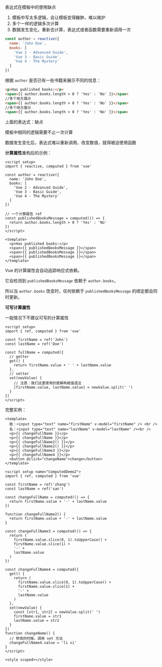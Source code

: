 表达式在模板中的使用缺点

1. 模板中写太多逻辑，会让模板变得臃肿，难以维护
2. 多个一样的逻辑多次计算
3. 数据发生变化，重新去计算，表达式或者函数需要重新调用一次



```js
const author = reactive({
  name: 'John Doe',
  books: [
    'Vue 2 - Advanced Guide',
    'Vue 3 - Basic Guide',
    'Vue 4 - The Mystery'
  ]
})
```



根据 `author` 是否已有一些书籍来展示不同的信息：

```html
<p>Has published books:</p>
<span>{{ author.books.length > 0 ? 'Yes' : 'No' }}</span>
//多个地方展示
<span>{{ author.books.length > 0 ? 'Yes' : 'No' }}</span>
//多个地方展示
<span>{{ author.books.length > 0 ? 'Yes' : 'No' }}</span>
```



上面的表达式：缺点

模板中相同的逻辑需要不止一次计算

数据发生变化后，表达式难以重新调用，改变数值，就得被迫使用函数





**计算属性**重构后的示例：

```vue
<script setup>
import { reactive, computed } from 'vue'

const author = reactive({
  name: 'John Doe',
  books: [
    'Vue 2 - Advanced Guide',
    'Vue 3 - Basic Guide',
    'Vue 4 - The Mystery'
  ]
})

// 一个计算属性 ref
const publishedBooksMessage = computed(() => {
  return author.books.length > 0 ? 'Yes' : 'No'
})
</script>

<template>
  <p>Has published books:</p>
  <span>{{ publishedBooksMessage }}</span>
  <span>{{ publishedBooksMessage }}</span>
  <span>{{ publishedBooksMessage }}</span>
</template>
```



Vue 的计算属性会自动追踪响应式依赖。

它会检测到 `publishedBooksMessage` 依赖于 `author.books`，

所以当 `author.books` 改变时，任何依赖于 `publishedBooksMessage` 的绑定都会同时更新。 



**可写计算属性**

一般情况下不建议可写的计算属性

```vue
<script setup>
import { ref, computed } from 'vue'

const firstName = ref('John')
const lastName = ref('Doe')

const fullName = computed({
  // getter
  get() {
    return firstName.value + ' ' + lastName.value
  },
  // setter
  set(newValue) {
    // 注意：我们这里使用的是解构赋值语法
    [firstName.value, lastName.value] = newValue.split(' ')
  }
})
</script>
```





完整实例：



```vue
<template>
  姓：<input type="text" name="firstName" v-model="firstName" /> <br />
  名：<input type="text" name="lastName" v-model="lastName" /><br />
  <p>{{ changeFullName }}</p>
  <p>{{ changeFullName }}</p>
  <p>{{ changeFullName2() }}</p>
  <p>{{ changeFullName2() }}</p>
  <p>{{ changeFullName3 }}</p>
  <p>{{ changeFullName4 }}</p>
  <button @click="changeName">change</button>
</template>

<script setup name="ComputedDemo2">
import { ref, computed } from 'vue'

const firstName = ref('zhang')
const lastName = ref('san')

const changeFullName = computed(() => {
  return firstName.value + '-' + lastName.value
})

function changeFullName2() {
  return firstName.value + '-' + lastName.value
}

const changeFullName3 = computed(() => {
  return (
    firstName.value.slice(0, 1).toUpperCase() +
    firstName.value.slice(1) +
    '-' +
    lastName.value
  )
})

const changeFullName4 = computed({
  get() {
    return (
      firstName.value.slice(0, 1).toUpperCase() +
      firstName.value.slice(1) +
      '-' +
      lastName.value
    )
  },
  set(newValue) {
    const [str1, str2] = newValue.split(' ')
    firstName.value = str1
    lastName.value = str2
  }
})
function changeName() {
  // 修改的时候，调用 set 方法
  changeFullName4.value = 'li si'
}
</script>

<style scoped></style>


```









